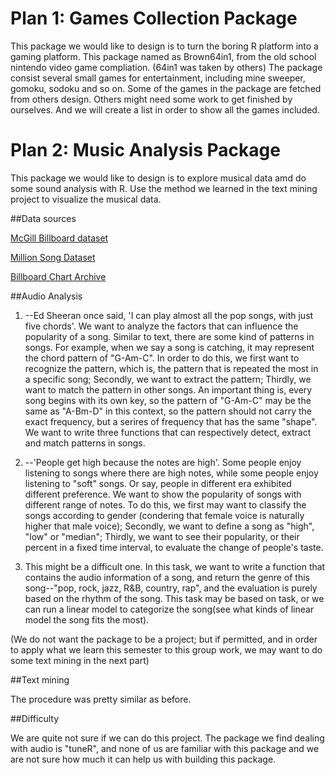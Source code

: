 
# Plan 1: Games Collection Package
This package we would like to design is to turn the boring R platform into a gaming platform. 
This package named as Brown64in1, from the old school nintendo video game compliation. (64in1 was taken by others)
The package consist several small games for entertainment, including mine sweeper, gomoku, sodoku and so on. 
Some of the games in the package are fetched from others design. Others might need some work to get finished by ourselves. 
And we will create a list in order to show all the games included. 

# Plan 2: Music Analysis Package

This package we would like to design is to explore musical data amd do some sound analysis with R. 
Use the method we learned in the text mining project to visualize the musical data.

##Data sources

[McGill Billboard dataset](http://ddmal.music.mcgill.ca/research/billboard)

[Million Song Dataset](https://labrosa.ee.columbia.edu/millionsong/)

[Billboard Chart Archive](http://www.song-database.com/charts.php)

##Audio Analysis

1. --Ed Sheeran once said, 'I can play almost all the pop songs, with just five chords'.
We want to analyze the factors that can influence the popularity of a song. Similar to text, there are some kind of patterns in songs. For example, when we say a song is catching, it may represent the chord pattern of "G-Am-C". In order to do this, we first want to recognize the pattern, which is, the pattern that is repeated the most in a specific song; Secondly, we want to extract the pattern; Thirdly, we want to match the pattern in other songs. An important thing is, every song begins with its own key, so the pattern of "G-Am-C" may be the same as "A-Bm-D" in this context, so the pattern should not carry the exact frequency, but a serires of frequency that has the same "shape". We want to write three functions that can respectively detect, extract and match patterns in songs.

2. --'People get high because the notes are high'.
Some people enjoy listening to songs where there are high notes, while some people enjoy listening to "soft" songs. Or say, people in different era exhibited different preference. We want to show the popularity of songs with different range of notes. To do this, we first may want to classify the songs according to gender (condering that female voice is naturally higher that male voice); Secondly, we want to define a song as "high", "low" or "median"; Thirdly, we want to see their popularity, or their percent in a fixed time interval, to evaluate the change of people's taste. 

3. This might be a difficult one. In this task, we want to write a function that contains the audio information of a song, and return the genre of this song--"pop, rock, jazz, R&B, country, rap", and the evaluation is purely based on the rhythm of the song. This task may be based on task, or we can run a linear model to categorize the song(see what kinds of linear model the song fits the most).

(We do not want the package to be a project; but if permitted, and in order to apply what we learn this semester to this group work, we may want to do some text mining in the next part)

##Text mining

The procedure was pretty similar as before.

##Difficulty

We are quite not sure if we can do this project. The package we find dealing with audio is "tuneR", and none of us are familiar with this package and we are not sure how much it can help us with building this package.

